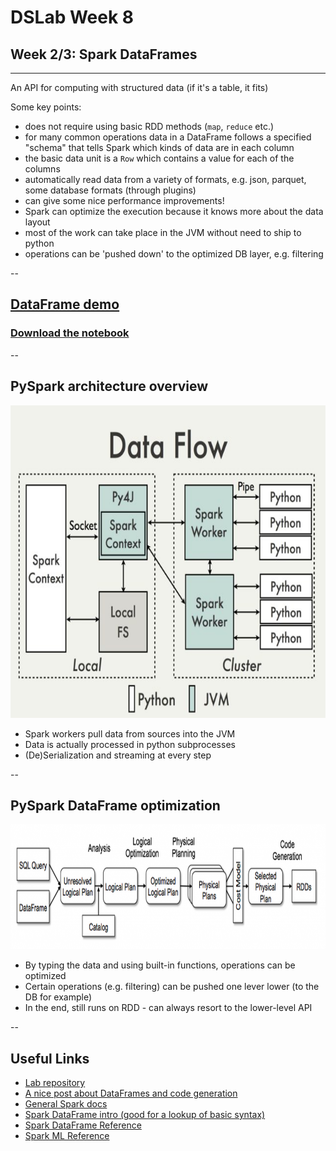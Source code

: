 
# DSLab Week 8

## Week 2/3: Spark DataFrames

---

An API for computing with structured data (if it's a table, it fits)

Some key points:

* does not require using basic RDD methods (`map`, `reduce` etc.)
* for many common operations data in a DataFrame follows a specified "schema" that tells Spark which kinds of data are in each column
* the basic data unit is a `Row` which contains a value for each of the columns
* automatically read data from a variety of formats, e.g. json, parquet, some database formats (through plugins)
* can give some nice performance improvements!
* Spark can optimize the execution because it knows more about the data layout
* most of the work can take place in the JVM without need to ship to python
* operations can be 'pushed down' to the optimized DB layer, e.g. filtering

--

## [DataFrame demo](./dataframe_demo.slides.html)

### [Download the notebook](./dataframe_demo.ipynb)

--

## PySpark architecture overview

<img src="figs/pyspark_architecture.png" height=500px>


* Spark workers pull data from sources into the JVM
* Data is actually processed in python subprocesses
* (De)Serialization and streaming at every step


--

## PySpark DataFrame optimization

<img src="figs/databricks_catalyst.png" height=200px>

* By typing the data and using built-in functions, operations can be optimized
* Certain operations (e.g. filtering) can be pushed one lever lower (to the DB for example)
* In the end, still runs on RDD - can always resort to the lower-level API

--

## Useful Links

* [Lab repository](https://git-dslab.epfl.ch/dslab2019/week8-spark-dataframes)
* [A nice post about DataFrames and code generation](https://virtuslab.com/blog/spark-sql-hood-part-i/)
* [General Spark docs](http://spark.apache.org/docs/latest)
* [Spark DataFrame intro (good for a lookup of basic syntax)](http://spark.apache.org/docs/latest/sql-programming-guide.html)
* [Spark DataFrame Reference](http://spark.apache.org/docs/latest/api/python/pyspark.sql.html)
* [Spark ML Reference](http://spark.apache.org/docs/latest/api/python/pyspark.ml#pyspark-ml-package)

